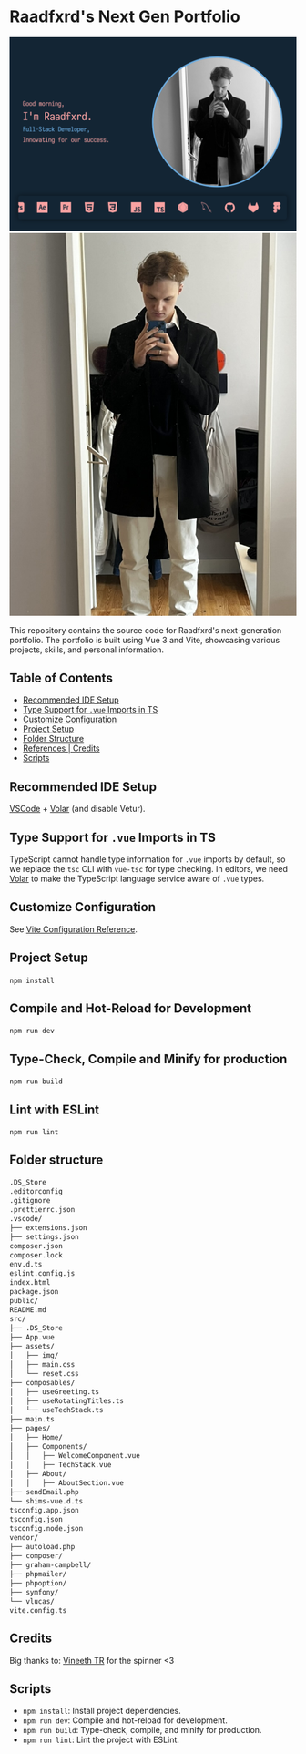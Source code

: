 # Raadfxrd's Next Gen Portfolio

![Thumbnail](/src/assets/img/thumbnail.png)
![Project Thumbnail](https://raw.githubusercontent.com/Raadfxrd/Portfolio/refs/heads/main/src/assets/img/raadfxrd.jpeg)

This repository contains the source code for Raadfxrd's next-generation portfolio. The portfolio is built using Vue 3 and Vite, showcasing various projects, skills, and personal information.

## Table of Contents

- [Recommended IDE Setup](#recommended-ide-setup)
- [Type Support for `.vue` Imports in TS](#type-support-for-vue-imports-in-ts)
- [Customize Configuration](#customize-configuration)
- [Project Setup](#project-setup)
- [Folder Structure](#folder-structure)
- [References | Credits](#credits)
- [Scripts](#scripts)

## Recommended IDE Setup

[VSCode](https://code.visualstudio.com/) + [Volar](https://marketplace.visualstudio.com/items?itemName=Vue.volar) (and disable Vetur).

## Type Support for `.vue` Imports in TS

TypeScript cannot handle type information for `.vue` imports by default, so we replace the `tsc` CLI with `vue-tsc` for type checking. In editors, we need [Volar](https://marketplace.visualstudio.com/items?itemName=Vue.volar) to make the TypeScript language service aware of `.vue` types.

## Customize Configuration

See [Vite Configuration Reference](https://vite.dev/config/).

## Project Setup

`npm install`

## Compile and Hot-Reload for Development

`npm run dev`

## Type-Check, Compile and Minify for production

`npm run build`

## Lint with ESLint

`npm run lint`

## Folder structure

```
.DS_Store
.editorconfig
.gitignore
.prettierrc.json
.vscode/
├── extensions.json
├── settings.json
composer.json
composer.lock
env.d.ts
eslint.config.js
index.html
package.json
public/
README.md
src/
├── .DS_Store
├── App.vue
├── assets/
│   ├── img/
│   ├── main.css
│   └── reset.css
├── composables/
│   ├── useGreeting.ts
│   ├── useRotatingTitles.ts
│   └── useTechStack.ts
├── main.ts
├── pages/
│   ├── Home/
│   ├── Components/
│   │   ├── WelcomeComponent.vue
│   │   ├── TechStack.vue
│   ├── About/
│   │   ├── AboutSection.vue
├── sendEmail.php
└── shims-vue.d.ts
tsconfig.app.json
tsconfig.json
tsconfig.node.json
vendor/
├── autoload.php
├── composer/
├── graham-campbell/
├── phpmailer/
├── phpoption/
├── symfony/
└── vlucas/
vite.config.ts
```

## Credits

Big thanks to: [Vineeth TR](https://cssloaders.github.io/) for the spinner <3

## Scripts

- `npm install`: Install project dependencies.
- `npm run dev`: Compile and hot-reload for development.
- `npm run build`: Type-check, compile, and minify for production.
- `npm run lint`: Lint the project with ESLint.
